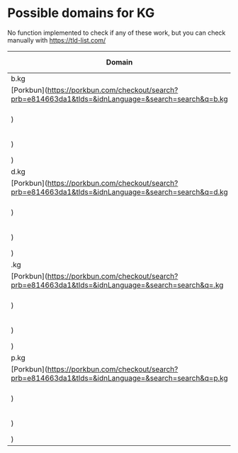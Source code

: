 # Possible domains for KG

No function implemented to check if any of these work, but you can check manually with https://tld-list.com/

| Domain | Porkbun | NameCheap | Google Domains |
|---|---|---|---|
| b.kg | [Porkbun](https://porkbun.com/checkout/search?prb=e814663da1&tlds=&idnLanguage=&search=search&q=b.kg) | [Namecheap](https://www.namecheap.com/domains/registration/results/?domain=b.kg) | [Google](https://domains.google.com/registrar/search?searchTerm=b.kg) |
| d.kg | [Porkbun](https://porkbun.com/checkout/search?prb=e814663da1&tlds=&idnLanguage=&search=search&q=d.kg) | [Namecheap](https://www.namecheap.com/domains/registration/results/?domain=d.kg) | [Google](https://domains.google.com/registrar/search?searchTerm=d.kg) |
| .kg | [Porkbun](https://porkbun.com/checkout/search?prb=e814663da1&tlds=&idnLanguage=&search=search&q=.kg) | [Namecheap](https://www.namecheap.com/domains/registration/results/?domain=.kg) | [Google](https://domains.google.com/registrar/search?searchTerm=.kg) |
| p.kg | [Porkbun](https://porkbun.com/checkout/search?prb=e814663da1&tlds=&idnLanguage=&search=search&q=p.kg) | [Namecheap](https://www.namecheap.com/domains/registration/results/?domain=p.kg) | [Google](https://domains.google.com/registrar/search?searchTerm=p.kg) |
